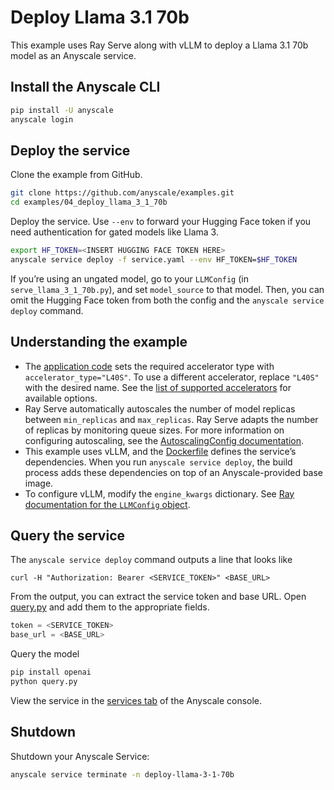 # Deploy Llama 3.1 70b

This example uses Ray Serve along with vLLM to deploy a Llama 3.1 70b model as an Anyscale service.

## Install the Anyscale CLI

```bash
pip install -U anyscale
anyscale login
```

## Deploy the service

Clone the example from GitHub.

```bash
git clone https://github.com/anyscale/examples.git
cd examples/04_deploy_llama_3_1_70b
```

Deploy the service. Use `--env` to forward your Hugging Face token if you need authentication for gated models like Llama 3.

```bash
export HF_TOKEN=<INSERT HUGGING FACE TOKEN HERE>
anyscale service deploy -f service.yaml --env HF_TOKEN=$HF_TOKEN
```

If you’re using an ungated model, go to your `LLMConfig` (in `serve_llama_3_1_70b.py`), and set `model_source` to that model. Then, you can omit the Hugging Face token from both the config and the `anyscale service deploy` command.

## Understanding the example

- The [application code](https://github.com/anyscale/examples/blob/main/04_deploy_llama_3_1_70b/serve_llama_3_1_70b.py) sets the required accelerator type with `accelerator_type="L40S"`. To use a different accelerator, replace `"L40S"` with the desired name. See the [list of supported accelerators](https://docs.ray.io/en/latest/ray-core/accelerator-types.html#accelerator-types) for available options.
- Ray Serve automatically autoscales the number of model replicas between `min_replicas` and `max_replicas`. Ray Serve adapts the number of replicas by monitoring queue sizes. For more information on configuring autoscaling, see the [AutoscalingConfig documentation](https://docs.ray.io/en/latest/serve/api/doc/ray.serve.config.AutoscalingConfig.html).
- This example uses vLLM, and the [Dockerfile](https://github.com/anyscale/examples/blob/main/04_deploy_llama_3_1_70b/Dockerfile) defines the service’s dependencies. When you run `anyscale service deploy`, the build process adds these dependencies on top of an Anyscale-provided base image.
- To configure vLLM, modify the `engine_kwargs` dictionary. See [Ray documentation for the `LLMConfig` object](https://docs.ray.io/en/latest/serve/api/doc/ray.serve.llm.LLMConfig.html#ray.serve.llm.LLMConfig).


## Query the service

The `anyscale service deploy` command outputs a line that looks like  
```text
curl -H "Authorization: Bearer <SERVICE_TOKEN>" <BASE_URL>
```

From the output, you can extract the service token and base URL. Open [query.py](https://github.com/anyscale/examples/blob/main/04_deploy_llama_3_1_70b/query.py) and add them to the appropriate fields.
```python
token = <SERVICE_TOKEN> 
base_url = <BASE_URL> 
```

Query the model  
```bash
pip install openai
python query.py
```

View the service in the [services tab](https://console.anyscale.com/services) of the Anyscale console.

## Shutdown 
 
Shutdown your Anyscale Service:
```bash
anyscale service terminate -n deploy-llama-3-1-70b
```